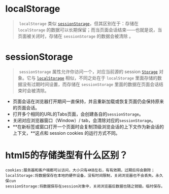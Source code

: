 # localStorage

> ​		 `localStorage` 类似 [`sessionStorage`](https://developer.mozilla.org/zh-CN/docs/Web/API/Window/sessionStorage)，但其区别在于：存储在 `localStorage` 的数据可以长期保留；而当页面会话结束——也就是说，当页面被关闭时，存储在 `sessionStorage` 的数据会被清除 。



# sessionStorage

> ​		`sessionStorage` 属性允许你访问一个，对应当前源的 session [`Storage`](https://developer.mozilla.org/zh-CN/docs/Web/API/Storage) 对象。它与 [`localStorage`](https://developer.mozilla.org/zh-CN/docs/Web/API/Window/localStorage) 相似，不同之处在于 `localStorage` 里面存储的数据没有过期时间设置，而存储在 `sessionStorage` 里面的数据在页面会话结束时会被清除。

- 页面会话在浏览器打开期间一直保持，并且重新加载或恢复页面仍会保持原来的页面会话。
- 打开多个相同的URL的Tabs页面，会创建各自的`sessionStorage`。
- 关闭对应浏览器窗口（Window）/ tab，会清除对应的`sessionStorage`。 
- **在新标签或窗口打开一个页面时会复制顶级浏览会话的上下文作为新会话的上下文，**这点和 session cookies 的运行方式不同。

# html5的存储类型有什么区别？

```
cookies:服务器和客户端都可以访问，大小只有4KB左右，有有效期，过期后将会删除；
localStorage:将数据保存在本地的硬件设备，没有时间限制，关闭浏览器也不会丢失。永久保cun
sessionStorage:将数据保存在session对象中，关闭浏览器后数据也随之销毁。临时保存。
```

